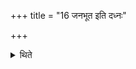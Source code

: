 +++
title = "16 जनभूत इति दध्नः"

+++

<details><summary>थिते</summary>

जनभूत इति दध्नः १६
</details>
